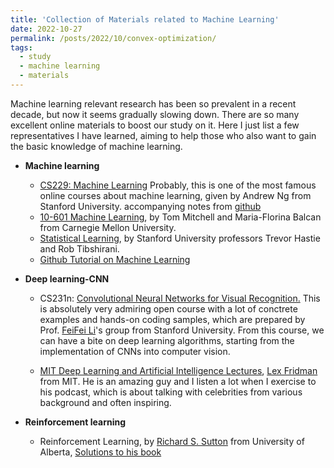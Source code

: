 ```yaml
---
title: 'Collection of Materials related to Machine Learning'
date: 2022-10-27
permalink: /posts/2022/10/convex-optimization/
tags:
  - study
  - machine learning
  - materials
---
```


Machine learning relevant research has been so prevalent in a recent decade, but now it seems gradually slowing down. There are so many excellent online materials to boost our study on it. Here I just list a few representatives I have learned, aiming to help those who also want to gain the basic knowledge of machine learning.


* **Machine learning**
  - [CS229: Machine Learning](https://cs229.stanford.edu/)
Probably, this is one of the most famous online courses about machine learning, given by Andrew Ng from Stanford University. accompanying notes from [github](https://github.com/ashishpatel26/Andrew-NG-Notes)
  - [10-601 Machine Learning](http://www.cs.cmu.edu/~ninamf/courses/601sp15/lectures.shtml), by Tom Mitchell and Maria-Florina Balcan from Carnegie Mellon University.
  - [Statistical Learning](https://hastie.su.domains/lectures.htm), by Stanford University professors Trevor Hastie and Rob Tibshirani.
  - [Github Tutorial on Machine Learning](https://github.com/Mikoto10032/DeepLearning)

* **Deep learning-CNN**
  - CS231n: [Convolutional Neural Networks for Visual Recognition.](https://cs231n.github.io/)
This is absolutely very admiring open course with a lot of conctrete examples and hands-on coding samples, which are prepared by Prof. [FeiFei Li](https://profiles.stanford.edu/fei-fei-li)'s group from Stanford University. From this course, we can have a bite on deep learning algorithms, starting from the implementation of CNNs into computer vision.

  - [MIT Deep Learning and Artificial Intelligence Lectures](https://deeplearning.mit.edu/), [Lex Fridman](https://lexfridman.com/) from MIT. He is an amazing guy and  I listen a lot when I exercise to his podcast, which is about talking with celebrities from various background and often inspiring.

* **Reinforcement learning**
  - Reinforcement Learning, by [Richard S. Sutton](http://www.incompleteideas.net/) from University of Alberta, [Solutions to his book](https://github.com/LyWangPX/Reinforcement-Learning-2nd-Edition-by-Sutton-Exercise-Solutions)
